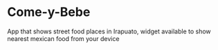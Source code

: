 # Come-y-Bebe
App that shows street food places in Irapuato, widget available to show nearest mexican food from your device
